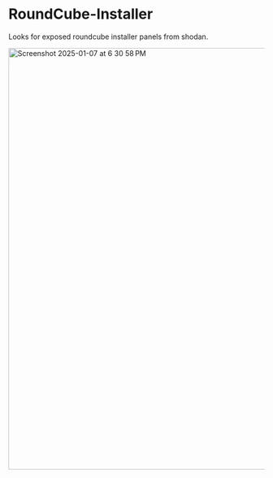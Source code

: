 # RoundCube-Installer
Looks for exposed roundcube installer panels from shodan.

<img width="831" alt="Screenshot 2025-01-07 at 6 30 58 PM" src="https://github.com/user-attachments/assets/2f306b4e-144a-4ce7-9a92-071352036878" />

